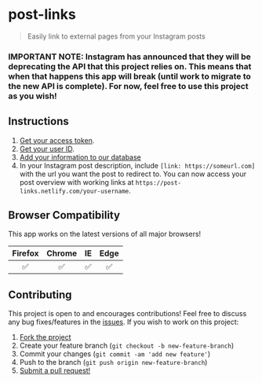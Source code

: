 # post-links

> Easily link to external pages from your Instagram posts

### **IMPORTANT NOTE**: Instagram has announced that they will be deprecating the API that this project relies on. This means that when that happens this app will break (until work to migrate to the new API is complete). For now, feel free to use this project as you wish!

## Instructions

1. [Get your access token](https://instagram.pixelunion.net/).
2. [Get your user ID](https://codeofaninja.com/tools/find-instagram-user-id).
3. [Add your information to our database](https://post-links.netlify.com)
4. In your Instagram post description, include `[link: https://someurl.com]` with the url you want the post to redirect to. You can now access your post overview with working links at `https://post-links.netlify.com/your-username`.

## Browser Compatibility

This app works on the latest versions of all major browsers!

| Firefox   | Chrome   | IE    | Edge   |
|:---------:|:--------:|:-----:|:------:|
| ✅        | ✅      | ✅    | ✅    |

## Contributing

This project is open to and encourages contributions! Feel free to discuss any bug fixes/features in the [issues](https://github.com/shwilliam/post-links/issues). If you wish to work on this project:

1.  [Fork the project](https://github.com/shwilliam/post-links/archive/master.zip)
2.  Create your feature branch (`git checkout -b new-feature-branch`)
3.  Commit your changes (`git commit -am 'add new feature'`)
4.  Push to the branch (`git push origin new-feature-branch`)
5.  [Submit a pull request!](https://github.com/shwilliam/post-links/pull/new/master)


